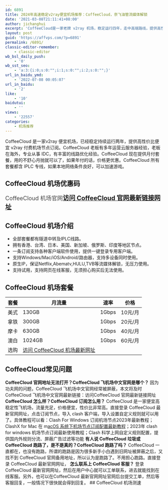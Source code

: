 ```yaml
---
id: 6891
title: 2024年高速稳定v2ray便宜机场推荐：CoffeeCloud，奈飞油管流媒体解锁
date: '2021-03-08T21:11:41+08:00'
author: jichanghui
excerpt: 'CoffeeCloud是一家老牌 v2ray 机场，稳定运行四年，走中高端路线，提供高性价比的优质 v2ray 机场。CoffeeCloud有丰富的线路优化经验，CoffeeCloud现在提供月付套餐，用的不舒心月抛就可以了，如果年付的话，价格更优惠。CoffeeCloud所有套餐都含 IPLC 专线，如果本地网络条件良好，可以加速游戏。'
layout: post
guid: 'https://affvps.com/?p=6891'
permalink: /6891/
classic-editor-remember:
    - classic-editor
wb_bsl_daily_push:
    - '0'
wb_sst_seo:
    - 'a:3:{i:0;s:0:"";i:1;s:0:"";i:2;s:0:"";}'
url_in_baidu_ymd:
    - '2022-07-08 00:05:07'
url_in_baidu:
    - '2'
like:
    - '10'
baidutui:
    - ''
views:
    - '22557'
categories:
    - 机场推荐
---
```


CoffeeCloud 是一家v2ray 便宜机场，已经稳定持续运行两年，提供高性价比便宜 v2ray 付费机场节点订阅。CoffeeCloud 老板有多年运营云服务器经验，老板在海外，专业从事 IDC，有丰富的线路优化经验。CoffeeCloud 现在提供月付套餐，用的不舒心月抛就可以了，如果年付的话，价格更优惠。CoffeeCloud 所有套餐都含 IPLC 专线，如果本地网络条件良好，可以加速游戏。

## CoffeeCloud 机场优惠码

 <span style="color: #444444; font-size: 18px;">CoffeeCloud 机场官网</span>[**<span style="font-size: 20px;">访问 CoffeeCloud 官网最新链接网址</span>**](https://portal.love-coffee.club/#/register?code=xOpCqk79)

## CoffeeCloud 机场介绍

- 全部套餐都有隧道中转及IPLC线路。
- 拥有香港、台湾、日本、美国、新加坡、俄罗斯、印度等地区节点。
- 一条订阅支持各种客户端软件使用，提供一键登录专用客户端。
- 支持Windows/Mac/iOS/Android/路由器，支持多设备同时使用。
- 原生IP，保证Netflix,Abematv,HULU,TVB等流媒体解锁，无压力使用。
- 支持试用，支持网页在线客服，无须担心购买后无法使用。
 
## CoffeeCloud 机场套餐

 | 套餐 | 月流量 | 速率 | 价格 |
|---|---|---|---|
| 美式 | 130GB | 1Gbps | 10元/月 |
| 拿铁 | 300GB | 1Gbps | 20元/月 |
| 摩卡 | 630GB | 1Gbps | 40元/月 |
| 澳白 | 1024GB | 1Gbps | 60元/月 |
| 选购 | [访问 CoffeeCloud 机场最新网址](https://portal.love-coffee.club/#/register?code=xOpCqk79) |

## <span id="zi_you_jing_yuan_xin_jie_yun_chang_jian_wen_ti">CoffeeCloud常见问题</span>

 **CoffeeCloud 官网地址无法打开？CoffeeCloud 飞机场中文官网是哪个？** 因为功夫网的问题，CoffeeCloud 飞机场中文官网经常被屏蔽，本文将及时CoffeeCloud 飞机场中文官网最新链接：访问CoffeeCloud 官网最新链接网址 **CoffeeCloud 怎么样？CoffeeCloud 订阅怎么用？** CoffeeCloud 是一家便宜高稳定性飞机场，流量充足，价格便宜，性价比非常高。直接登录 CoffeeCloud 最新官网网址，点击订阅节点，导入 clash 客户端，导入设置自定义规则就可以用了。具体教程可以看：Clash For Windows 订阅机场节点2023年最新教程；ClashX for Mac 在 m[acOS 系统下机场节点订阅配置最新教程](https://affvps.com/7548.html)；2023年 clash for windows 机场节点订阅最新使用教程；Clash 科学上网自定义规则配置，提供国内外规则分流、屏蔽广告过滤等功能 **有人说 CoffeeCloud 垃圾或 CoffeeCloud 跑路了，是不是真的？CoffeeCloud 跑路了吗？** CoffeeCloud 一直都在，也没有跑路，所谓的跑路是因为很多新手小白遇到旧网址被屏蔽之后，又找不到 CoffeeCloud 官网备用地址，所以认为是跑路了。不用担心跑路。直接登录 CoffeeCloud 最新官网网址， **怎么联系上 CoffeeCloud 客服？** 登录 CoffeeCloud 最新官网网址，然后在用户中心就可以工单联系，进去就能找到在线客服。另外，也可以在CoffeeCloud 最新官网网址官网后台提交工单，然后等客服回复，一般情况下很快就会得到回复。 ## CoffeeCloud 机场测速